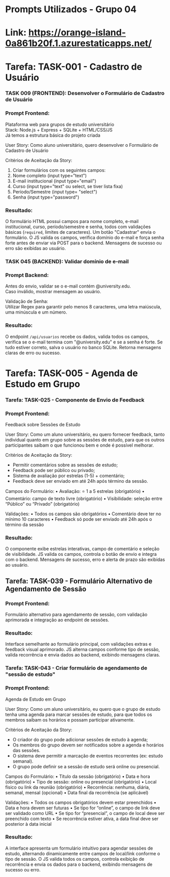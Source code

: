 # Prompts Utilizados - Grupo 04

# Link: https://orange-island-0a861b20f.1.azurestaticapps.net/

# Tarefa: TASK-001 - Cadastro de Usuário

### TASK 009 (FRONTEND): Desenvolver o Formulário de Cadastro de Usuário

### Prompt Frontend:
Plataforma web para grupos de estudo universitário  
Stack: Node.js + Express + SQLite + HTML/CSS/JS  
Já temos a estrutura básica do projeto criada

User Story: Como aluno universitário, quero desenvolver o Formulário de Cadastro de Usuário

Critérios de Aceitação da Story:
1. Criar formulários com os seguintes campos:
2. Nome completo (input type="text")
3. E-mail institucional (input type="email")
4. Curso (input type="text" ou select, se tiver lista fixa)
5. Período/Semestre (input type= "select")
6. Senha (input type="password")

### Resultado:
O formulário HTML possui campos para nome completo, e-mail institucional, curso, período/semestre e senha, todos com validações básicas (`required`, limites de caracteres). Um botão "Cadastrar" envia o formulário. O JS valida os campos, verifica domínio do e-mail e força senha forte antes de enviar via POST para o backend. Mensagens de sucesso ou erro são exibidas ao usuário.

### TASK 045 (BACKEND): Validar domínio de e-mail

### Prompt Backend:
Antes do envio, validar se o e-mail contém @university.edu.  
Caso inválido, mostrar mensagem ao usuário.

Validação de Senha:  
Utilizar Regex para garantir pelo menos 8 caracteres, uma letra maiúscula, uma minúscula e um número.

### Resultado:
O endpoint `/api/usuarios` recebe os dados, valida todos os campos, verifica se o e-mail termina com "@university.edu" e se a senha é forte. Se tudo estiver correto, salva o usuário no banco SQLite. Retorna mensagens claras de erro ou sucesso.

# Tarefa: TASK-005 - Agenda de Estudo em Grupo 

### Tarefa: TASK-025 - Componente de Envio de Feedback

### Prompt Frontend:
Feedback sobre Sessões de Estudo

User Story: Como um aluno universitário, eu quero fornecer feedback, tanto individual quanto em grupo sobre as sessões de estudo, para que os outros participantes saibam o que funcionou bem e onde é possível melhorar.

Critérios de Aceitação da Story:
- Permitir comentários sobre as sessões de estudo;
- Feedback pode ser público ou privado;
- Sistema de avaliação por estrelas (1-5) + comentário;
- Feedback deve ser enviado em até 24h após término da sessão.

Campos do Formulário:
•  Avaliação: ⭐ 1 a 5 estrelas (obrigatório)
•  Comentário: campo de texto livre (obrigatório)
•  Visibilidade: seleção entre “Público” ou “Privado” (obrigatório)

Validações:
•  Todos os campos são obrigatórios
•  Comentário deve ter no mínimo 10 caracteres
•  Feedback só pode ser enviado até 24h após o término da sessão

### Resultado:
O componente exibe estrelas interativas, campo de comentário e seleção de visibilidade. JS valida os campos, controla o botão de envio e integra com o backend. Mensagens de sucesso, erro e alerta de prazo são exibidas ao usuário.



## Tarefa: TASK-039 - Formulário Alternativo de Agendamento de Sessão

### Prompt Frontend:
Formulário alternativo para agendamento de sessão, com validação aprimorada e integração ao endpoint de sessões.

### Resultado:
Interface semelhante ao formulário principal, com validações extras e feedback visual aprimorado. JS alterna campos conforme tipo de sessão, valida recorrência e envia dados ao backend, exibindo mensagens claras.

### Tarefa: TASK-043 - Criar formulário de agendamento de "sessão de estudo"

### Prompt Frontend:
Agenda de Estudo em Grupo

User Story: Como um aluno universitário, eu quero que o grupo de estudo tenha uma agenda para marcar sessões de estudo, para que todos os membros saibam os horários e possam participar ativamente.

Critérios de Aceitação da Story:
- O criador do grupo pode adicionar sessões de estudo à agenda;
- Os membros do grupo devem ser notificados sobre a agenda e horários das sessões.
- O sistema deve permitir a marcação de eventos recorrentes (ex: estudo semanal).
- O grupo pode definir se a sessão de estudo será online ou presencial.

Campos do Formulário:
•  Título da sessão (obrigatório)
•  Data e hora (obrigatório)
•  Tipo de sessão: online ou presencial (obrigatório)
•  Local físico ou link da reunião (obrigatório)
•  Recorrência: nenhuma, diária, semanal, mensal (opcional)
•  Data final da recorrência (se aplicável)

Validações:
•  Todos os campos obrigatórios devem estar preenchidos
•  Data e hora devem ser futuras
•  Se tipo for “online”, o campo de link deve ser validado como URL
•  Se tipo for “presencial”, o campo de local deve ser preenchido com texto
•  Se recorrência estiver ativa, a data final deve ser posterior à data inicial

### Resultado:
A interface apresenta um formulário intuitivo para agendar sessões de estudo, alternando dinamicamente entre campos de local/link conforme o tipo de sessão. O JS valida todos os campos, controla exibição de recorrência e envia os dados para o backend, exibindo mensagens de sucesso ou erro.
